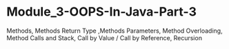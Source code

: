 # Module_3-OOPS-In-Java-Part-3
Methods, Methods Return Type ,Methods Parameters, Method Overloading, Method Calls and Stack, Call by Value / Call by Reference, Recursion 
